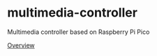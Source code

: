 # multimedia-controller
Multimedia controller based on Raspberry Pi Pico


[Overview](https://branch-ranunculus-cb1.notion.site/064e1824142d45808ed73cf4526460ac)
